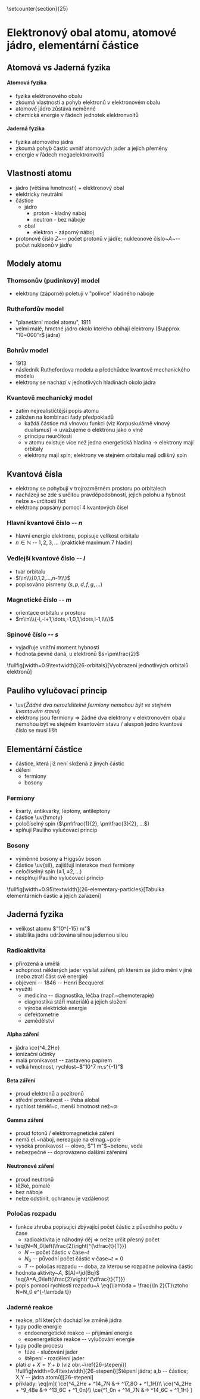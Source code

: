 \setcounter{section}{25}
# Elektronový obal atomu, atomové jádro, elementární částice

## Atomová vs Jaderná fyzika
#### Atomová fyzika
- fyzika elektronového obalu
- zkoumá vlastnosti a pohyb elektronů v elektronovém obalu
- atomové jádro zůstává neměnné
- chemická energie v řádech jednotek elektronvoltů

#### Jaderná fyzika
- fyzika atomového jádra
- zkoumá pohyb částic uvnitř atomových jader a jejich přeměny
- energie v řádech megaelektronvoltů

## Vlastnosti atomu
- jádro (většina hmotnosti) + elektronový obal
- elektricky neutrální
- částice
	- jádro
		- proton - kladný náboj
		- neutron - bez náboje
	- obal
		- elektron - záporný náboj
- protonové číslo $Z$~-- počet protonů v jádře; nukleonové číslo~$A$~-- počet
	nukleonů v jádře

## Modely atomu
### Thomsonův (pudinkový) model
- elektrony (záporné) poletují v "polívce" kladného náboje

### Ruthefordův model
- "planetární model atomu", 1911
- velmi malé, hmotné jádro okolo kterého obíhají elektrony ($\approx "10~000"r$
	jádra)

### Bohrův model
- 1913
- následník Ruthefordova modelu a předchůdce kvantově mechanického modelu
- elektrony se nachází v jednotlivých hladinách okolo jádra

### Kvantově mechanický model
- zatím nejrealističtější popis atomu
- založen na kombinaci řady předpokladů
	- každá částice má vlnovou funkci (viz Korpuskulárně vlnový dualismus) $\rightarrow$
		uvažujeme o elektronu jako o vlně
	- principu neurčitosti
	- v atomu existuje více než jedna energetická hladina $\rightarrow$ elektrony mají orbitaly
	- elektrony mají spin; elektrony ve stejném orbitalu mají odlišný spin

## Kvantová čísla
- elektrony se pohybují v trojrozměrném prostoru po orbitalech
- nacházejí se zde s určitou pravděpodobností, jejich polohu a hybnost nelze s~určitostí říct
- elektrony popsány pomocí 4 kvantových čísel

### Hlavní kvantové číslo -- $n$
- hlavní energie elektronu, popisuje velikost orbitalu
- $n\in\mathbb{N}$ -- $1,2,3,\dots$ (praktické maximum 7 hladin)

### Vedlejší kvantové číslo -- $l$
- tvar orbitalu
- $l\in\\\{0,1,2,...,n-1\\\}$
- popisováno písmeny $(s, p, d, f, g, ...)$

### Magnetické číslo -- $m$
- orientace orbitalu v prostoru
- $m\in\\\{-l,-l+1,\dots,-1,0,1,\dots,l-1,l\\\}$

### Spinové číslo -- $s$
- vyjadřuje vnitřní moment hybnosti
- hodnota pevně daná, u elektronů $s=\pm\frac{2}$

\fullfig[width=0.9\textwidth]{26-orbitals}[Vyobrazení jednotlivých orbitalů elektronů]

## Pauliho vylučovací princip
- \uv{*Žádné dva nerozlišitelné fermiony nemohou být ve stejném kvantovém stavu*}
- elektrony jsou fermiony $\Rightarrow$ žádné dva elektrony v elektronovém
	obalu nemohou být ve stejném kvantovém stavu / alespoň jedno kvantové číslo
	se musí lišit

## Elementární částice
- částice, která již není složená z jiných částic
- dělení
	- fermiony
	- bosony

### Fermiony
- kvarty, antikvarky, leptony, antileptony
- částice \uv{hmoty}
- poločíselný spin ($\pm\frac{1}{2}, \pm\frac{3}{2}, ...$)
- splňují Pauliho vylučovací princip

### Bosony
- výměnné bosony a Higgsův boson
- částice \uv{sil}, zajišťují interakce mezi fermiony
- celočíselný spin ($\pm 1, \pm 2, ...$)
- nesplňují Pauliho vylučovací princip

\fullfig[width=0.95\textwidth]{26-elementary-particles}[Tabulka elementárních částic a jejich zařazení]

## Jaderná fyzika
- velikost atomu $"10^{-15} m"$
- stabilita jádra udržována silnou jadernou silou

### Radioaktivita
- přirozená a umělá
- schopnost některých jader vysílat záření, při kterém se jádro mění v jiné
	(nebo ztratí část své energie)
- objevení -- 1846 -- Henri Becquerel
- využití
	- medicína -- diagnostika, léčba (např.~chemoterapie)
	- diagnostika stáří materiálů a jejich složení
	- výroba elektrické energie
	- defektometrie
	- zemědělství

#### Alpha záření
- jádra \ce{^4_2He}
- ionizační účinky
- malá pronikavost -- zastaveno papírem
- velká hmotnost, rychlost~$"10^7 m.s^{-1}"$

#### Beta záření
- proud elektronů a pozitronů
- střední pronikavost -- třeba alobal
- rychlost téměř~$c$, menší hmotnost než~$\alpha$

#### Gamma záření
- proud fotonů / elektromagnetické záření
- nemá el.~náboj, nereaguje na elmag.~pole
- vysoká pronikavost -- olovo, $"1 m"$~betonu, voda
- nebezpečné -- doprovázeno dalšími zářeními

#### Neutronové záření
- proud neutronů
- těžké, pomalé
- bez náboje
- nelze odstínit, ochranou je vzdálenost

### Poločas rozpadu
- funkce zhruba popisující zbývající počet částic z původního počtu v čase
	- radioaktivita je náhodný děj $\Rightarrow$ nelze určit přesný počet
- \eq{N=N_0\left(\frac{2}\right)^{\dfrac{t}{T}}}
	- $N$ -- počet částic v čase~$t$
	- $N_0$ -- původní počet částic v čase~$t=0$
	- $T$ -- poločas rozpadu -- doba, za kterou se rozpadne polovina částic
- hodnota aktivity~$A$, $[A]=\jd{Bq}$
	\eq{A=A_0\left(\frac{2}\right)^{\dfrac{t}{T}}}
- popis pomocí rychlosti rozpadu~$\lambda$
	\eq{\lambda = \frac{\ln 2}{T}\ztoho N=N_0 e^{-\lambda t}}

### Jaderné reakce
- reakce, při kterých dochází ke změně jádra
- typy podle energie
	- endoenergetické reakce -- přijímání energie
	- exoenergetické reakce -- vylučování energie
- typy podle procesu
	- fúze - slučování jader
	- štěpení - rozdělení jader
- platí $a+X=Y+b$ (viz obr.~\ref{26-stepeni})
\fullfig[width=0.4\textwidth]{26-stepeni}[Štěpení jádra; a,b -- částice; X,Y -- jádra atomů][26-stepeni]
- příklady:
	\eq[m]{
		\ce{^4_2He + ^14_7N &-> ^17_8O + ^1_1H}\\\\
		\ce{^4_2He + ^9_4Be &-> ^13_6C + ^1_0n}\\\\
		\ce{^1_0n + ^14_7N &-> ^14_6C + ^1_1H}
	}
